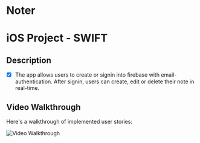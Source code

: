 # Noter
# iOS Project - SWIFT

## Description

- [X] The app allows users to create or signin into firebase with email-authentication. After signin, users can create, edit or delete their note in real-time. 
   

## Video Walkthrough

Here's a walkthrough of implemented user stories:

<img src='http://i.imgur.com/Ab8UqCI.gif' title='Video Walkthrough' width='' alt='Video Walkthrough' />
